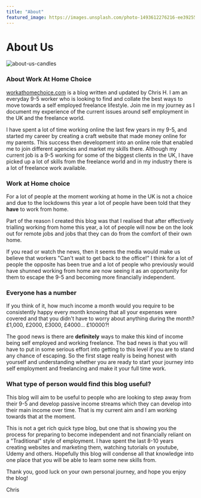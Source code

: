 ```yaml
---
title: "About"
featured_image: https://images.unsplash.com/photo-1493612276216-ee3925520721?ixlib=rb-1.2.1&ixid=eyJhcHBfaWQiOjEyMDd9&auto=format&fit=crop&w=700&q=80
---
```


# About Us

![about-us-candles](https://images.unsplash.com/photo-1493612276216-ee3925520721?ixlib=rb-1.2.1&ixid=eyJhcHBfaWQiOjEyMDd9&auto=format&fit=crop&w=700&q=80)

###  About Work At Home Choice

[workathomechoice.com](https://workingfromhomechoice.com) is a blog written and updated by Chris H.  I am an everyday 9-5 worker who is looking to find and collate the best ways to move towards a self employed freelance lifestyle.  Join me in my journey as I document my experience of the current issues around self employment in the UK and the freelance world.

I have spent a lot of time working online the last few years in my 9-5, and started my career by creating a craft website that made money online for my parents.  This success then development into an online role that enabled me to join different agencies and market my skills there.  Although my current job is a 9-5 working for some of the biggest clients in the UK, I have picked up a lot of skills from the freelance world and in my industry there is a lot of freelance work available.

###  Work at Home choice

For a lot of people at the moment working at home in the UK is not a choice and due to the lockdowns this year a lot of people have been told that they **have** to work from home.

Part of the reason I created this blog was that I realised that after effectively trialling working from home this year, a lot of people will now be on the look out for remote jobs and jobs that they can do from the comfort of their own home.

If you read or watch the news, then it seems the media would make us believe that workers "Can't wait to get back to the office!"  I think for a lot of people the opposite has been true and a lot of people who previously would have shunned working from home are now seeing it as an opportunity for them to escape the 9-5 and becoming more financially independent.

### Everyone has a number

If you think of it, how much income a month would you require to be consistently happy every month knowing that all your expenses were covered and that you didn't have to worry about anything during the month? £1,000, £2000, £3000, £4000... £10000?!  

The good news is there are **definitely** ways to make this kind of income being self employed and working freelance.  The bad news is that you will have to put in some serious effort into getting to this level if you are to stand any chance of escaping.  So the first stage really is being honest with yourself and understanding whether you are ready to start your journey into self employment and freelancing and make it your full time work.

###  What type of person would find this blog useful?

This blog will aim to be useful to people who are looking to step away from their 9-5 and develop passive income streams which they can develop into their main income over time.  That is my current aim and I am working towards that at the moment.

This is not a get rich quick type blog, but one that is showing you the process for preparing to become independent and not financially reliant on a "Traditional" style of employment.  I have spent the last 8-10 years creating websites and marketing them, watching tutorials on youtube, Udemy and others.  Hopefully this blog will condense all that knowledge into one place that you will be able to learn some new skills from.

Thank you, good luck on your own personal journey, and hope you enjoy the blog!

Chris
